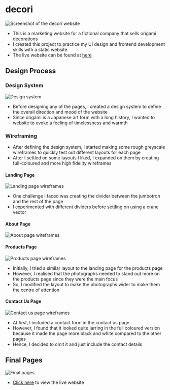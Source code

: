 # decori
![Screenshot of the decori website](design/thumbnail.png)
- This is a marketing website for a fictional company that sells origami decorations
- I created this project to practice my UI design and frontend development skills with a static website
- The live website can be found at [here](https://rtkleong10.github.io/decori/)

## Design Process
### Design System
![Design system](design/design_system.png)
- Before designing any of the pages, I created a design system to define the overall direction and mood of the website
- Since origami is a Japanese art form with a long history, I wanted to website to evoke a feeling of timelessness and warmth

### Wireframing
- After defining the design system, I started making some rough greyscale wireframes to quickly test out different layouts for each page
- After I settled on some layouts I liked, I expanded on them by creating full-coloured and more high fidelity wireframes

#### Landing Page
![Landing page wireframes](design/wireframe_index.png)
- One challenge I faced was creating the divider between the jumbotron and the rest of the page
- I experimented with different dividers before settling on using a crane vector

#### About Page
![About page wireframes](design/wireframe_about.png)

#### Products Page
![Products page wireframes](design/wireframe_products.png)
- Initially, I tried a similar layout to the landing page for the products page
- However, I realised that the photographs needed to stand out more on the products page since they were the main focus
- So, I modified the layout to make the photographs wider to make them the centre of attention

#### Contact Us Page
![Contact us page wireframes](design/wireframe_contact_us.png)
- At first, I included a contact form in the contact us page
- However, I found that it looked quite jarring in the full coloured version because it made the page more black and white compared to the other pages
- Hence, I decided to omit it and just include the contact details

## Final Pages
![Final pages](design/final_pages.png)
- [Click here](https://rtkleong10.github.io/decori/) to view the live website
